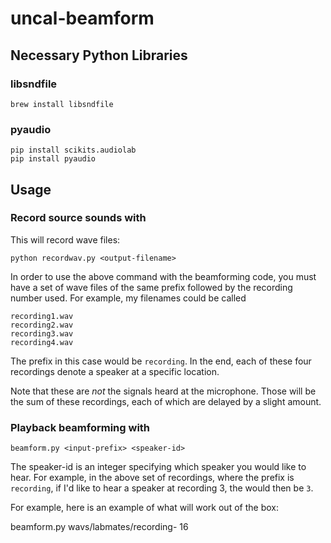 # uncal-beamform

## Necessary Python Libraries
### libsndfile
```brew install libsndfile```
### pyaudio
```
pip install scikits.audiolab
pip install pyaudio 
```

## Usage
### Record source sounds with

This will record wave files:
```
python recordwav.py <output-filename>
```
In order to use the above command with the beamforming code, you must have a set of wave files of the same prefix followed by the recording number used. For example, my filenames could be called

```
recording1.wav 
recording2.wav 
recording3.wav 
recording4.wav 
```

The prefix in this case would be `recording`. In the end, each of these four recordings denote a speaker at a specific location. 

Note that these are *not* the signals heard at the microphone. Those will be the sum of these recordings, each of which are delayed by a slight amount.

### Playback beamforming with
```
beamform.py <input-prefix> <speaker-id>
```
The speaker-id is an integer specifying which speaker you would like to hear. For example, in the above set of recordings, where the prefix is `recording`, if I'd like to hear a speaker at recording 3, the <speaker-id> would then be `3`.

For example, here is an example of what will work out of the box:

beamform.py wavs/labmates/recording- 16
